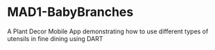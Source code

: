 # MAD1-BabyBranches
A Plant Decor Mobile App demonstrating how to use different types of utensils in fine dining using DART
